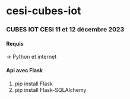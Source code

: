 # cesi-cubes-iot

### CUBES IOT CESI 11 et 12 décembre 2023

#### Requis
-> Python et internet
#### Api avec Flask
1. pip install Flask
2. pip install Flask-SQLAlchemy
